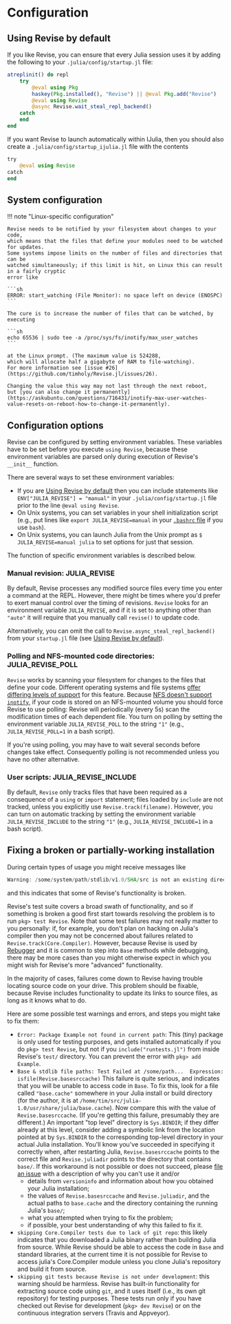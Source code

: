 # Configuration

## Using Revise by default

If you like Revise, you can ensure that every Julia session uses it by
adding the following to your `.julia/config/startup.jl` file:

```julia
atreplinit() do repl
    try
        @eval using Pkg
        haskey(Pkg.installed(), "Revise") || @eval Pkg.add("Revise")
        @eval using Revise
        @async Revise.wait_steal_repl_backend()
    catch
    end
end
```

If you want Revise to launch automatically within IJulia, then you should also create a `.julia/config/startup_ijulia.jl` file with the contents

```julia
try
    @eval using Revise
catch
end
```

## System configuration

!!! note "Linux-specific configuration"

    Revise needs to be notified by your filesystem about changes to your code,
    which means that the files that define your modules need to be watched for updates.
    Some systems impose limits on the number of files and directories that can be
    watched simultaneously; if this limit is hit, on Linux this can result in a fairly cryptic
    error like

    ```sh
    ERROR: start_watching (File Monitor): no space left on device (ENOSPC)
    ```

    The cure is to increase the number of files that can be watched, by executing

    ```sh
    echo 65536 | sudo tee -a /proc/sys/fs/inotify/max_user_watches
    ```

    at the Linux prompt. (The maximum value is 524288,
    which will allocate half a gigabyte of RAM to file-watching).
    For more information see [issue #26](https://github.com/timholy/Revise.jl/issues/26).

    Changing the value this way may not last through the next reboot,
    but [you can also change it permanently](https://askubuntu.com/questions/716431/inotify-max-user-watches-value-resets-on-reboot-how-to-change-it-permanently).

## Configuration options

Revise can be configured by setting environment variables. These variables have to be
set before you execute `using Revise`, because these environment variables are parsed
only during execution of Revise's `__init__` function.

There are several ways to set these environment variables:

- If you are [Using Revise by default](@ref) then you can include statements like
  `ENV["JULIA_REVISE"] = "manual"` in your `.julia/config/startup.jl` file prior to
  the line `@eval using Revise`.
- On Unix systems, you can set variables in your shell initialization script
  (e.g., put lines like `export JULIA_REVISE=manual` in your
  [`.bashrc` file](http://www.linuxfromscratch.org/blfs/view/svn/postlfs/profile.html)
  if you use `bash`).
- On Unix systems, you can launch Julia from the Unix prompt as `$ JULIA_REVISE=manual julia`
  to set options for just that session.

The function of specific environment variables is described below.

### Manual revision: JULIA_REVISE

By default, Revise processes any modified source files every time you enter
a command at the REPL.
However, there might be times where you'd prefer to exert manual control over
the timing of revisions. `Revise` looks for an environment variable
`JULIA_REVISE`, and if it is set to anything other than `"auto"` it
will require that you manually call `revise()` to update code.

Alternatively, you can omit the call to `Revise.async_steal_repl_backend()` from your
`startup.jl` file (see [Using Revise by default](@ref)).

### Polling and NFS-mounted code directories: JULIA\_REVISE\_POLL

`Revise` works by scanning your filesystem for changes to the files that define your code.
Different operating systems and file systems [offer differing levels of support](https://nodejs.org/api/fs.html#fs_caveats)
for this feature.
Because [NFS doesn't support `inotify`](https://stackoverflow.com/questions/4231243/inotify-with-nfs),
if your code is stored on an NFS-mounted volume you should force Revise to use polling:
Revise will periodically (every 5s) scan the modification times of each dependent file.
You turn on polling by setting the environment variable `JULIA_REVISE_POLL` to the
string `"1"` (e.g., `JULIA_REVISE_POLL=1` in a bash script).

If you're using polling, you may have to wait several seconds before changes take effect.
Consequently polling is not recommended unless you have no other alternative.

### User scripts: JULIA\_REVISE\_INCLUDE

By default, `Revise` only tracks files that have been required as a consequence of
a `using` or `import` statement; files loaded by `include` are not
tracked, unless you explicitly use `Revise.track(filename)`. However, you can turn on
automatic tracking by setting the environment variable `JULIA_REVISE_INCLUDE` to the
string `"1"` (e.g., `JULIA_REVISE_INCLUDE=1` in a bash script).

## Fixing a broken or partially-working installation

During certain types of usage you might receive messages like

```julia
Warning: /some/system/path/stdlib/v1.0/SHA/src is not an existing directory, Revise is not watching
```

and this indicates that some of Revise's functionality is broken.

Revise's test suite covers a broad swath of functionality, and so if something
is broken a good first start towards resolving the problem is to run `pkg> test Revise`.
Note that some test failures may not really matter to you personally: if, for example, you don't
plan on hacking on Julia's compiler then you may not be concerned about failures
related to `Revise.track(Core.Compiler)`.
However, because Revise is used by [Rebugger](https://github.com/timholy/Rebugger.jl)
and it is common to step into `Base` methods while debugging,
there may be more cases than you might otherwise expect in which you might wish for Revise's
more "advanced" functionality.

In the majority of cases, failures come down to Revise having trouble locating source
code on your drive.
This problem should be fixable, because Revise includes functionality
to update its links to source files, as long as it knows what to do.

Here are some possible test warnings and errors, and steps you might take to fix them:

- `Error: Package Example not found in current path`:
  This (tiny) package is only used for testing purposes, and gets installed automatically
  if you do `pkg> test Revise`, but not if you `include("runtests.jl")` from inside
  Revise's `test/` directory.
  You can prevent the error with `pkg> add Example`.
- `Base & stdlib file paths: Test Failed at /some/path...  Expression: isfile(Revise.basesrccache)`
  This failure is quite serious, and indicates that you will be unable to access code in `Base`.
  To fix this, look for a file called `"base.cache"` somewhere in your Julia install
  or build directory (for the author, it is at `/home/tim/src/julia-1.0/usr/share/julia/base.cache`).
  Now compare this with the value of `Revise.basesrccache`.
  (If you're getting this failure, presumably they are different.)
  An important "top level" directory is `Sys.BINDIR`; if they differ already at this level,
  consider adding a symbolic link from the location pointed at by `Sys.BINDIR` to the
  corresponding top-level directory in your actual Julia installation.
  You'll know you've succeeded in specifying it correctly when, after restarting
  Julia, `Revise.basesrccache` points to the correct file and `Revise.juliadir`
  points to the directory that contains `base/`.
  If this workaround is not possible or does not succeed, please
  [file an issue](https://github.com/timholy/Revise.jl/issues) with a description of
  why you can't use it and/or
  + details from `versioninfo` and information about how you obtained your Julia installation;
  + the values of `Revise.basesrccache` and `Revise.juliadir`, and the actual paths to `base.cache`
    and the directory containing the running Julia's `base/`;
  + what you attempted when trying to fix the problem;
  + if possible, your best understanding of why this failed to fix it.
- `skipping Core.Compiler tests due to lack of git repo`: this likely indicates
  that you downloaded a Julia binary rather than building Julia from source.
  While Revise should be able to access the code in `Base` and standard libraries,
  at the current time it is not possible for Revise to access julia's Core.Compiler module
  unless you clone Julia's repository and build it from source.
- `skipping git tests because Revise is not under development`: this warning should be
  harmless. Revise has built-in functionality for extracting source code using `git`,
  and it uses itself (i.e., its own git repository) for testing purposes.
  These tests run only if you have checked out Revise for development (`pkg> dev Revise`)
  or on the continuous integration servers (Travis and Appveyor).
